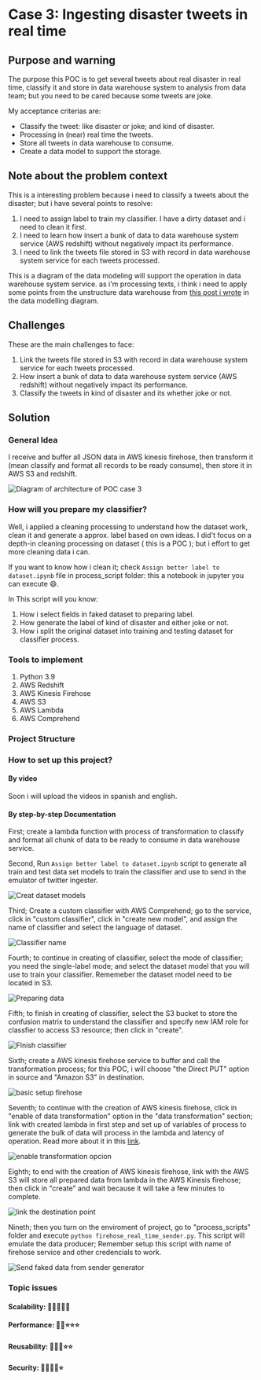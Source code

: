 # Case 3: Ingesting disaster tweets in real time

## Purpose and warning
The purpose this POC is to get several tweets about real disaster in real time, classify it and store in data warehouse system to analysis from data team; but you need to be cared because  some tweets are joke.

My acceptance criterias are:

* Classify the tweet: like disaster or joke; and kind of disaster.
* Processing in (near) real time the tweets.
* Store all tweets in data warehouse to consume.
* Create a data model to support the storage.


## Note about the problem context

This is a interesting problem because i need to classify a tweets about the disaster; but i have several points to resolve:

1. I need to assign label to train my classifier. I have a dirty dataset and i need to clean it first.
2. I need to learn how insert a bunk of data to data warehouse system service (AWS redshift) without negatively impact its performance.
3. I need to link the tweets file stored in S3 with record in data warehouse system service for each tweets processed.

This is a diagram of the  data modeling will support the operation in data warehouse system service. as i'm processing texts, i think i need to apply some points from the unstructure data warehouse from [this post i wrote](https://medium.com/data-world-portafolio/empezando-con-el-data-warehouse-datos-no-estructurados-1b4c42236cf3) in the data modelling diagram.

## Challenges

These are the main challenges to face:

1. Link the tweets file stored in S3 with record in data warehouse system service for each tweets processed.
2. How insert a bunk of data to data warehouse system service (AWS redshift) without negatively impact its performance.
3. Classify the tweets in kind of disaster and its whether joke or not.

## Solution

### General Idea

I receive and buffer all JSON data in AWS kinesis firehose, then transform it (mean classify and format all records to be ready consume), then store it in AWS S3 and redshift.

![Diagram of architecture of POC case 3](https://github.com/CarlosChicata/data_world_portfolio/blob/master/Projects/POC/AWS_Ingesting_disaster_tweets_in_real_time/images/diagram_architecture_poc_case_3.drawio.png)

### How will you prepare my classifier?

Well, i applied a cleaning processing to understand how the dataset work, clean it and generate a approx. label based on own ideas. I did't focus on a depth-in cleaning processing on dataset ( this is a POC ); but i effort to get more cleaning data i can.

If you want to know how i clean it; check `Assign better label to dataset.ipynb` file in process_script folder: this a notebook in jupyter you can execute 😄.

In This script will you know:

1.  How i select fields in faked dataset to preparing label.
2.  How generate the label of kind of disaster and either joke or not.
3.  How i split the original dataset into training and testing dataset for classifier process.


### Tools to implement

1. Python 3.9
2. AWS Redshift
3. AWS Kinesis Firehose
4. AWS S3
5. AWS Lambda
6. AWS Comprehend

### Project Structure


### How to set up this project?

#### By video
Soon i will upload the videos in spanish and english.

#### By step-by-step Documentation

First; create a lambda function with process of transformation to classify and format all chunk of data to be ready to consume in data warehouse service.

Second, Run `Assign better label to dataset.ipynb` script to generate all train and test data set models to train the classifier and use to send in the emulator of twitter ingester.

![Creat dataset models](https://github.com/CarlosChicata/data_world_portfolio/blob/master/Projects/POC/AWS_Ingesting_disaster_tweets_in_real_time/images/create_dataset_classifier.png)

Third; Create a custom classifier with AWS Comprehend; go to the service, click in "custom classifier", click in "create new model", and assign the name of classifier and select the language of dataset.

![Classifier name](https://github.com/CarlosChicata/data_world_portfolio/blob/master/Projects/POC/AWS_Ingesting_disaster_tweets_in_real_time/images/create_clasifier_part1.png)

Fourth; to continue in creating of classifier, select the mode of classifier; you need the single-label mode; and select the dataset model that you will use to train your classifier. Rememeber the dataset model need to be located in S3.

![Preparing data](https://github.com/CarlosChicata/data_world_portfolio/blob/master/Projects/POC/AWS_Ingesting_disaster_tweets_in_real_time/images/create_clasifier_part2.png)

Fifth;  to finish in creating of classifier, select the S3 bucket to store the confusion matrix to understand the classifier and specify new IAM role for classfier to access S3 resource; then click in "create".

![FInish classifier](https://github.com/CarlosChicata/data_world_portfolio/blob/master/Projects/POC/AWS_Ingesting_disaster_tweets_in_real_time/images/create_clasifier_part3.png)

Sixth; create a AWS kinesis firehose service to buffer and call the transformation process; for this POC, i will choose "the Direct PUT" option in source and "Amazon S3" in destination.

![basic setup firehose ](https://github.com/CarlosChicata/data_world_portfolio/blob/master/Projects/POC/AWS_Ingesting_disaster_tweets_in_real_time/images/setup_firehose_part1.png)

Seventh; to continue with the creation of AWS kinesis firehose, click in "enable of data transformation" option in the "data transformation" section; link with created lambda in first step and set up of variables of process to generate the bulk of data will process in the lambda and latency of operation. Read more about it in this [link](https://catalog.us-east-1.prod.workshops.aws/workshops/c342c6d1-2baf-4827-ba42-52ef9eb173f6/en-US/beam-on-kda/create-infrastructure/firehose/configure-settings).

![enable transformation opcion](https://github.com/CarlosChicata/data_world_portfolio/blob/master/Projects/POC/AWS_Ingesting_disaster_tweets_in_real_time/images/setup_firehose_part2.png)

Eighth; to  end with the creation of AWS kinesis firehose, link with the AWS S3 will store all  prepared data from lambda in the AWS Kinesis firehose; then click in "create" and wait because it will take a few minutes to complete.

![link the destination point](https://github.com/CarlosChicata/data_world_portfolio/blob/master/Projects/POC/AWS_Ingesting_disaster_tweets_in_real_time/images/setup_firehose_part3.png)

Nineth; then you turn on the enviroment of project, go to "process_scripts" folder and execute `python firehose_real_time_sender.py`. This script will emulate the data producer; Remember setup this script with name of firehose service and other credencials to work.

![Send faked data from sender generator](https://github.com/CarlosChicata/data_world_portfolio/blob/master/Projects/POC/AWS_Ingesting_disaster_tweets_in_real_time/images/sender_json_data.png)

### Topic issues


#### Scalability: 🌟🌟🌟🌟🌟


#### Performance: 🌟🌟⭐⭐⭐


#### Reusability:  🌟🌟🌟⭐⭐

#### Security: 🌟🌟🌟🌟⭐




